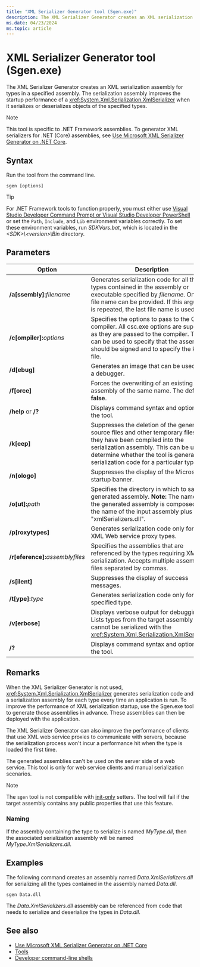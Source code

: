 ```yaml
---
title: "XML Serializer Generator tool (Sgen.exe)"
description: The XML Serializer Generator creates an XML serialization assembly for types in an assembly, which improves the startup performance of XmlSerializer.
ms.date: 04/23/2024
ms.topic: article
---
```

# XML Serializer Generator tool (Sgen.exe)

The XML Serializer Generator creates an XML serialization assembly for types in a specified assembly. The serialization assembly improves the startup performance of a <xref:System.Xml.Serialization.XmlSerializer> when it serializes or deserializes objects of the specified types.

> [!NOTE]
> This tool is specific to .NET Framework assemblies. To generator XML serializers for .NET (Core) assemblies, see [Use Microsoft XML Serializer Generator on .NET Core](../../core/additional-tools/xml-serializer-generator.md).

## Syntax

Run the tool from the command line.

```console
sgen [options]
```

> [!TIP]
> For .NET Framework tools to function properly, you must either use [Visual Studio Developer Command Prompt or Visual Studio Developer PowerShell](/visualstudio/ide/reference/command-prompt-powershell) or set the `Path`, `Include`, and `Lib` environment variables correctly. To set these environment variables, run *SDKVars.bat*, which is located in the *\<SDK>\\\<version>\Bin* directory.

## Parameters

| Option | Description |
|--------|-------------|
|**/a\[ssembly\]:**_filename_|Generates serialization code for all the types contained in the assembly or executable specified by *filename*. Only one file name can be provided. If this argument is repeated, the last file name is used.|
|**/c\[ompiler\]:**_options_|Specifies the options to pass to the C# compiler. All csc.exe options are supported as they are passed to the compiler. This can be used to specify that the assembly should be signed and to specify the key file.|
|**/d\[ebug\]**|Generates an image that can be used with a debugger.|
|**/f\[orce\]**|Forces the overwriting of an existing assembly of the same name. The default is **false**.|
|**/help** or **/?**|Displays command syntax and options for the tool.|
|**/k\[eep\]**|Suppresses the deletion of the generated source files and other temporary files after they have been compiled into the serialization assembly. This can be used to determine whether the tool is generating serialization code for a particular type.|
|**/n\[ologo\]**|Suppresses the display of the Microsoft startup banner.|
|**/o\[ut\]:**_path_|Specifies the directory in which to save the generated assembly. **Note:** The name of the generated assembly is composed of the name of the input assembly plus "xmlSerializers.dll".|
|**/p\[roxytypes\]**|Generates serialization code only for the XML Web service proxy types.|
|**/r\[eference\]:**_assemblyfiles_|Specifies the assemblies that are referenced by the types requiring XML serialization. Accepts multiple assembly files separated by commas.|
|**/s\[ilent\]**|Suppresses the display of success messages.|
|**/t\[ype\]:**_type_|Generates serialization code only for the specified type.|
|**/v\[erbose\]**|Displays verbose output for debugging. Lists types from the target assembly that cannot be serialized with the <xref:System.Xml.Serialization.XmlSerializer>.|
|**/?**|Displays command syntax and options for the tool.|

## Remarks

When the XML Serializer Generator is not used, <xref:System.Xml.Serialization.XmlSerializer> generates serialization code and a serialization assembly for each type every time an application is run. To improve the performance of XML serialization startup, use the Sgen.exe tool to generate those assemblies in advance. These assemblies can then be deployed with the application.

The XML Serializer Generator can also improve the performance of clients that use XML web service proxies to communicate with servers, because the serialization process won't incur a performance hit when the type is loaded the first time.

The generated assemblies can't be used on the server side of a web service. This tool is only for web service clients and manual serialization scenarios.

> [!NOTE]
> The `sgen` tool is not compatible with [init-only](../../csharp/language-reference/keywords/init.md) setters. The tool will fail if the target assembly contains any public properties that use this feature.

### Naming

If the assembly containing the type to serialize is named *MyType.dll*, then the associated serialization assembly will be named *MyType.XmlSerializers.dll*.

## Examples

The following command creates an assembly named *Data.XmlSerializers.dll* for serializing all the types contained in the assembly named *Data.dll*.

```console
sgen Data.dll
```

The *Data.XmlSerializers.dll* assembly can be referenced from code that needs to serialize and deserialize the types in *Data.dll*.

## See also

- [Use Microsoft XML Serializer Generator on .NET Core](../../core/additional-tools/xml-serializer-generator.md)
- [Tools](../../framework/tools/index.md)
- [Developer command-line shells](/visualstudio/ide/reference/command-prompt-powershell)
